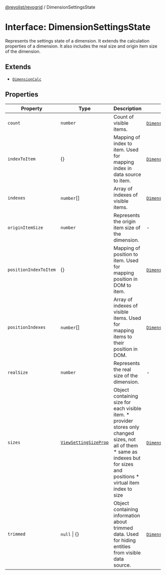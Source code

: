[@revolist/revogrid](README.md) / DimensionSettingsState

# Interface: DimensionSettingsState

Represents the settings state of a dimension.
It extends the calculation properties of a dimension.
It also includes the real size and origin item size of the dimension.

## Extends

- [`DimensionCalc`](Interface.DimensionCalc.md)

## Properties

| Property | Type | Description | Inherited from | Defined in |
| ------ | ------ | ------ | ------ | ------ |
| `count` | `number` | Count of visible items. | [`DimensionCalc`](Interface.DimensionCalc.md).`count` | [src/types/interfaces.ts:601](https://github.com/revolist/revogrid/blob/c3fbdc69076950cb371c4e48faf1a5d5a21237f4/src/types/interfaces.ts#L601) |
| `indexToItem` | \{\} | Mapping of index to item. Used for mapping index in data source to item. | [`DimensionCalc`](Interface.DimensionCalc.md).`indexToItem` | [src/types/interfaces.ts:624](https://github.com/revolist/revogrid/blob/c3fbdc69076950cb371c4e48faf1a5d5a21237f4/src/types/interfaces.ts#L624) |
| `indexes` | `number`[] | Array of indexes of visible items. | [`DimensionCalc`](Interface.DimensionCalc.md).`indexes` | [src/types/interfaces.ts:596](https://github.com/revolist/revogrid/blob/c3fbdc69076950cb371c4e48faf1a5d5a21237f4/src/types/interfaces.ts#L596) |
| `originItemSize` | `number` | Represents the origin item size of the dimension. | - | [src/types/interfaces.ts:659](https://github.com/revolist/revogrid/blob/c3fbdc69076950cb371c4e48faf1a5d5a21237f4/src/types/interfaces.ts#L659) |
| `positionIndexToItem` | \{\} | Mapping of position to item. Used for mapping position in DOM to item. | [`DimensionCalc`](Interface.DimensionCalc.md).`positionIndexToItem` | [src/types/interfaces.ts:613](https://github.com/revolist/revogrid/blob/c3fbdc69076950cb371c4e48faf1a5d5a21237f4/src/types/interfaces.ts#L613) |
| `positionIndexes` | `number`[] | Array of indexes of visible items. Used for mapping items to their position in DOM. | [`DimensionCalc`](Interface.DimensionCalc.md).`positionIndexes` | [src/types/interfaces.ts:607](https://github.com/revolist/revogrid/blob/c3fbdc69076950cb371c4e48faf1a5d5a21237f4/src/types/interfaces.ts#L607) |
| `realSize` | `number` | Represents the real size of the dimension. | - | [src/types/interfaces.ts:654](https://github.com/revolist/revogrid/blob/c3fbdc69076950cb371c4e48faf1a5d5a21237f4/src/types/interfaces.ts#L654) |
| `sizes` | [`ViewSettingSizeProp`](TypeAlias.ViewSettingSizeProp.md) | Object containing size for each visible item. * provider stores only changed sizes, not all of them * same as indexes but for sizes and positions * virtual item index to size | [`DimensionCalc`](Interface.DimensionCalc.md).`sizes` | [src/types/interfaces.ts:643](https://github.com/revolist/revogrid/blob/c3fbdc69076950cb371c4e48faf1a5d5a21237f4/src/types/interfaces.ts#L643) |
| `trimmed` | `null` \| \{\} | Object containing information about trimmed data. Used for hiding entities from visible data source. | [`DimensionCalc`](Interface.DimensionCalc.md).`trimmed` | [src/types/interfaces.ts:635](https://github.com/revolist/revogrid/blob/c3fbdc69076950cb371c4e48faf1a5d5a21237f4/src/types/interfaces.ts#L635) |
